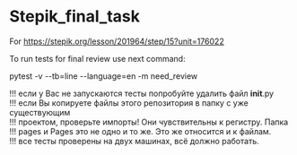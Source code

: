 # Stepik_final_task
For https://stepik.org/lesson/201964/step/15?unit=176022

To run tests for final review use next command:

pytest -v --tb=line --language=en -m need_review

!!! если у Вас не запускаются тесты попробуйте удалить файл __init__.py   <br>
!!! если Вы копируете файлы этого репозитория в папку с уже существующим  <br>
!!! проектом, проверьте импорты! Они чувствительны к регистру. Папка      <br>
!!! pages и Pages это не одно и то же. Это же относится и к файлам.       <br>
!!! все тесты проверены на двух машинах, всё должно работать.             
